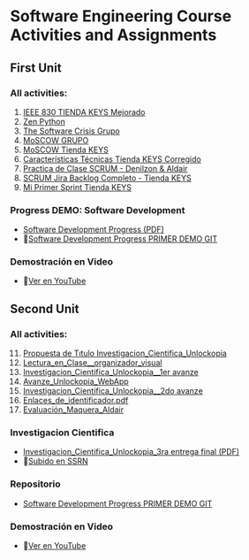 # Software Engineering Course Activities and Assignments

## First Unit 
### All activities:

1. [IEEE 830 TIENDA KEYS Mejorado](https://github.com/Alenm1/Software-Eng.-course/blob/main/01.%20IEEE_830_Tienda_KEYS_Mejorado.pdf)
2. [Zen Python](https://github.com/Alenm1/Software-Eng.-course/blob/main/02.%20Zen_Python.pdf)
3. [The Software Crisis Grupo](https://github.com/Alenm1/Software-Eng.-course/blob/main/03.%20The_Software_Crisis_grupo.pdf)
4. [MoSCOW GRUPO](https://github.com/Alenm1/Software-Eng.-course/blob/main/04.%20MoSCOW%20grupo.pdf)
5. [MoSCOW Tienda KEYS](https://github.com/Alenm1/Software-Eng.-course/blob/main/05.%20MoSCOW_TIENDA_KEYS.pdf)
6. [Características Técnicas Tienda KEYS Corregido](https://github.com/Alenm1/Software-Eng.-course/blob/main/06.%20Caracter%C3%ADsticas_T%C3%A9cnicas_Tienda_KEYS_corregido.pdf)
7. [Practica de Clase SCRUM - Denilzon & Aldair](https://github.com/Alenm1/Software-Eng.-course/blob/main/07.%20Practica%20de%20Clase%20SCRUM%20__%20Denilzon%20-%20Aldair.pdf)
8. [SCRUM Jira Backlog Completo - Tienda KEYS](https://github.com/Alenm1/Software-Eng.-course/blob/main/08.%20SCRUM_jira%20backog%20completo%20_Tienda_Keys.pdf)
9. [Mi Primer Sprint Tienda KEYS](https://github.com/Alenm1/Software-Eng.-course/blob/main/09.%20Mi_primer_Sprint_TiendaKEYS.pdf)

### Progress DEMO: Software Development
- [Software Development Progress (PDF)](https://github.com/Alenm1/Software-Eng.-course/blob/main/10.%20Software_Develpment_Progres_DEMO%20INCIO.pdf)
- 🔗[Software Development Progress PRIMER DEMO GIT](https://github.com/Alenm1/Aplicacion-KEYS.git)

### Demostración en Video
- 🎥[Ver en YouTube](https://www.youtube.com/watch?v=MjdO44smMYs)

## Second Unit 
### All activities:
11. [Propuesta de Tıtulo Investigacion_Cientifica_Unlockopia](https://github.com/Alenm1/Software-Eng.-course/blob/main/11.%20Propuesta%20de%20T%C4%B1tulo%20Investigacion_Cientifica_Unlockopia.pdf)
12. [Lectura_en_Clase__organizador_visual](https://github.com/Alenm1/Software-Eng.-course/blob/main/12.%20Lectura_en_Clase__organizador_visual.pdf)
13. [Investigacion_Cientifica_Unlockopia__1er avanze](https://github.com/Alenm1/Software-Eng.-course/blob/main/13.%20Investigacion_Cientifica_Unlockopia__Maquera_Aldair___con_formato.pdf)
14. [Avanze_Unlockopia_WebApp](https://github.com/Alenm1/Software-Eng.-course/blob/main/14%20Avanze_Unlockopia_WebApp_Maquera_Aldair.pdf)
15. [Investigacion_Cientifica_Unlockopia__2do avanze](https://github.com/Alenm1/Software-Eng.-course/blob/main/15%20Investigacion_Cientifica_Unlockopia__Maquera_Aldair__segundo%20avanze.pdf)
16. [Enlaces_de_identificador.pdf](https://github.com/Alenm1/Software-Eng.-course/blob/main/16.%20Enlaces_de_identificador.pdf)
17. [Evaluación_Maquera_Aldair](https://github.com/Alenm1/Software-Eng.-course/blob/main/17.%20Evaluaci%C3%B3n_Maquera_Aldair__Copy_.pdf)

### Investigacion Cientifica
- [Investigacion_Cientifica_Unlockopia_3ra entrega final (PDF)](https://github.com/Alenm1/Software-Eng.-course/blob/main/18.%20Operational_Analysis_of_a_Video_Game_Management_and_Sales_Platform.pdf)
- 🔗[Subido en SSRN](https://papers.ssrn.com/sol3/papers.cfm?abstract_id=4903874)

### Repositorio
- [Software Development Progress PRIMER DEMO GIT](https://github.com/Alenm1/Unlockopia-App.git)

### Demostración en Video
- 🎥[Ver en YouTube](https://www.youtube.com/watch?v=MjdO44smMYs)
